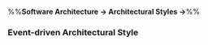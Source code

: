 <link rel="stylesheet" href="{{baseUrl}}/css/textbook.css">

<div class="website-content">

%%**Software Architecture &rarr; Architectural Styles &rarr;**%%

### Event-driven Architectural Style

<div id="main">

<include src="./what/embed.md" />

</div>
</div>
